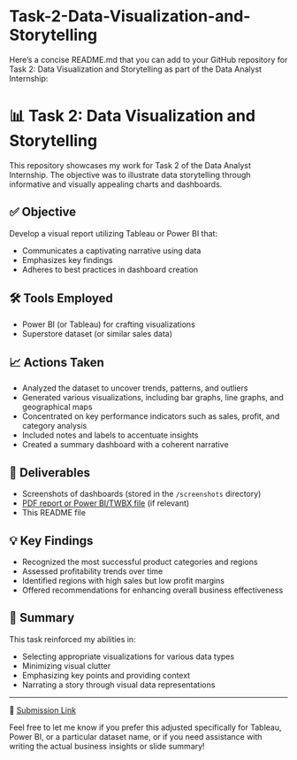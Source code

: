 # Task-2-Data-Visualization-and-Storytelling
Here’s a concise README.md that you can add to your GitHub repository for Task 2: Data Visualization and Storytelling as part of the Data Analyst Internship: 
# 📊 Task 2: Data Visualization and Storytelling

This repository showcases my work for Task 2 of the Data Analyst Internship. The objective was to illustrate data storytelling through informative and visually appealing charts and dashboards.

## ✅ Objective

Develop a visual report utilizing Tableau or Power BI that:
- Communicates a captivating narrative using data
- Emphasizes key findings
- Adheres to best practices in dashboard creation

## 🛠 Tools Employed

- Power BI (or Tableau) for crafting visualizations
- Superstore dataset (or similar sales data)

## 📈 Actions Taken

- Analyzed the dataset to uncover trends, patterns, and outliers
- Generated various visualizations, including bar graphs, line graphs, and geographical maps
- Concentrated on key performance indicators such as sales, profit, and category analysis
- Included notes and labels to accentuate insights
- Created a summary dashboard with a coherent narrative

## 📎 Deliverables

- Screenshots of dashboards (stored in the `/screenshots` directory)
- [PDF report or Power BI/TWBX file](./path-to-report.pdf) (if relevant)
- This README file

## 💡 Key Findings

- Recognized the most successful product categories and regions
- Assessed profitability trends over time
- Identified regions with high sales but low profit margins
- Offered recommendations for enhancing overall business effectiveness

## 📘 Summary

This task reinforced my abilities in:
- Selecting appropriate visualizations for various data types
- Minimizing visual clutter
- Emphasizing key points and providing context
- Narrating a story through visual data representations

--- 

🔗 [Submission Link](https://forms.gle/8Gm83s53KbyXs3Ne9)

Feel free to let me know if you prefer this adjusted specifically for Tableau, Power BI, or a particular dataset name, or if you need assistance with writing the actual business insights or slide summary!
